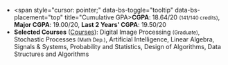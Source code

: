 
* <span style="cursor: pointer;" data-bs-toggle="tooltip" data-bs-placement="top" title="Cumulative GPA>**CGPA**</span>: 
  18.64/20 <small class="text-secondary">(141/140 credits)</small>, 
  **<span style="cursor: pointer;" data-bs-toggle="tooltip" data-bs-placement="top" title="Cumulative GPA of Major Courses as of Oct. 2021">Major CGPA</span>**: 19.00/20,
  **<span style="cursor: pointer;" data-bs-toggle="tooltip" data-bs-placement="top" title="Cumulative GPA of from Oct. 2019 to Oct. 2021">Last 2 Years' CGPA</span>**: 19.50/20
* **Selected Courses** ([Courses](md=index/sections/education/sharif-courses.md)): 
    Digital Image Processing <small class="text-secondary">(Graduate)</small>, 
    Stochastic Processes  <small class="text-secondary">(Math Dep.)</small>,
    Artificial Intelligence, Linear Algebra, Signals & Systems, Probability and Statistics, Design of Algorithms, 
    Data Structures and Algorithms

